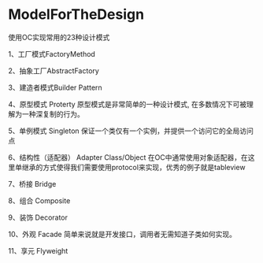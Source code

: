 # ModelForTheDesign
使用OC实现常用的23种设计模式

1、工厂模式FactoryMethod

2、抽象工厂AbstractFactory

3、建造者模式Builder Pattern

4、原型模式 Proterty
原型模式是非常简单的一种设计模式, 在多数情况下可被理解为一种深复制的行为。

5、单例模式 Singleton 
保证一个类仅有一个实例，并提供一个访问它的全局访问点

6、结构性（适配器） Adapter Class/Object
在OC中通常使用对象适配器，在这里单继承的方式使得我们需要使用protocol来实现，优秀的例子就是tableview

7、桥接 Bridge

8、组合 Composite

9、装饰 Decorator

10、外观 Facade 
简单来说就是开发接口，调用者无需知道子类如何实现。

11、享元 Flyweight






















